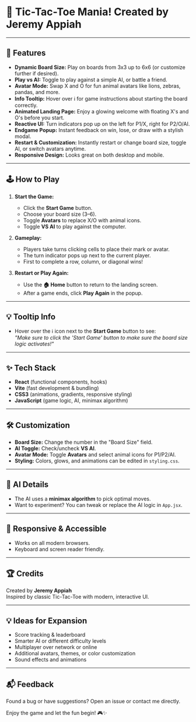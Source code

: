 # 🎉 Tic-Tac-Toe Mania! Created by Jeremy Appiah

---

## 🚀 Features

- **Dynamic Board Size:** Play on boards from 3x3 up to 6x6 (or customize further if desired).  
- **Play vs AI:** Toggle to play against a simple AI, or battle a friend.  
- **Avatar Mode:** Swap X and O for fun animal avatars like lions, zebras, pandas, and more.  
- **Info Tooltip:** Hover over ℹ️ for game instructions about starting the board correctly.  
- **Animated Landing Page:** Enjoy a glowing welcome with floating X's and O's before you start.  
- **Reactive UI:** Turn indicators pop up on the left for P1/X, right for P2/O/AI.  
- **Endgame Popup:** Instant feedback on win, lose, or draw with a stylish modal.  
- **Restart & Customization:** Instantly restart or change board size, toggle AI, or switch avatars anytime.  
- **Responsive Design:** Looks great on both desktop and mobile.

---

## 🕹️ How to Play

1. **Start the Game:**  
   - Click the **Start Game** button.  
   - Choose your board size (3–6).  
   - Toggle **Avatars** to replace X/O with animal icons.  
   - Toggle **VS AI** to play against the computer.  

2. **Gameplay:**  
   - Players take turns clicking cells to place their mark or avatar.  
   - The turn indicator pops up next to the current player.  
   - First to complete a row, column, or diagonal wins!  

3. **Restart or Play Again:**  
   - Use the **🏠 Home** button to return to the landing screen.  
   - After a game ends, click **Play Again** in the popup.  

---

## 💡 Tooltip Info

- Hover over the ℹ️ icon next to the **Start Game** button to see:  
  *"Make sure to click the 'Start Game' button to make sure the board size logic activates!"*

---

## ✨ Tech Stack

- **React** (functional components, hooks)  
- **Vite** (fast development & bundling)  
- **CSS3** (animations, gradients, responsive styling)  
- **JavaScript** (game logic, AI, minimax algorithm)

---

## 🛠️ Customization

- **Board Size:** Change the number in the "Board Size" field.  
- **AI Toggle:** Check/uncheck **VS AI**.  
- **Avatar Mode:** Toggle **Avatars** and select animal icons for P1/P2/AI.  
- **Styling:** Colors, glows, and animations can be edited in `styling.css`.

---

## 🤖 AI Details

- The AI uses a **minimax algorithm** to pick optimal moves.  
- Want to experiment? You can tweak or replace the AI logic in `App.jsx`.

---

## 📱 Responsive & Accessible

- Works on all modern browsers.  
- Keyboard and screen reader friendly.  

---

## 🏆 Credits

Created by **Jeremy Appiah**  
Inspired by classic Tic-Tac-Toe with modern, interactive UI.

---

## 💡 Ideas for Expansion

- Score tracking & leaderboard  
- Smarter AI or different difficulty levels  
- Multiplayer over network or online  
- Additional avatars, themes, or color customization  
- Sound effects and animations  

---

## 📬 Feedback

Found a bug or have suggestions? Open an issue or contact me directly.  

Enjoy the game and let the fun begin! 🎮✨ 




